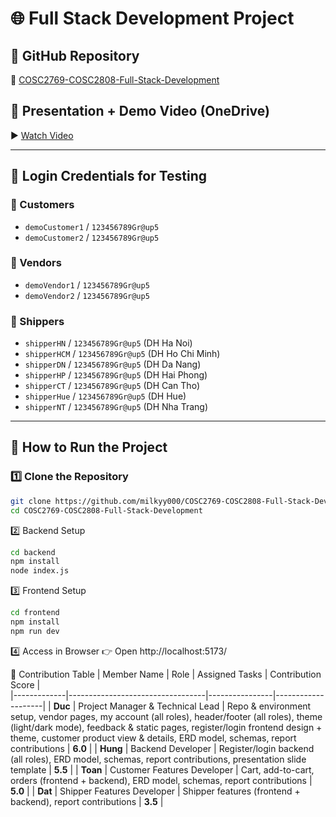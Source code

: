 ﻿# 🌐 Full Stack Development Project  

## 📌 GitHub Repository  
🔗 [COSC2769-COSC2808-Full-Stack-Development](https://github.com/milkyy000/COSC2769-COSC2808-Full-Stack-Development)

## 🎥 Presentation + Demo Video (OneDrive)  
▶️ [Watch Video](https://rmiteduau-my.sharepoint.com/:v:/g/personal/s4070049_rmit_edu_vn/EahcQd5fyaNHmAFlBa4hJNwBqpUtf1OHRRsSKm696YyiDw?e=7bZPVL)

---

## 🔑 Login Credentials for Testing  

### 👤 Customers
- `demoCustomer1` / `123456789Gr@up5`  
- `demoCustomer2` / `123456789Gr@up5`  

### 🏪 Vendors
- `demoVendor1` / `123456789Gr@up5`  
- `demoVendor2` / `123456789Gr@up5`  

### 🚚 Shippers
- `shipperHN` / `123456789Gr@up5` (DH Ha Noi)  
- `shipperHCM` / `123456789Gr@up5` (DH Ho Chi Minh)  
- `shipperDN` / `123456789Gr@up5` (DH Da Nang)  
- `shipperHP` / `123456789Gr@up5` (DH Hai Phong)  
- `shipperCT` / `123456789Gr@up5` (DH Can Tho)  
- `shipperHue` / `123456789Gr@up5` (DH Hue)  
- `shipperNT` / `123456789Gr@up5` (DH Nha Trang)  

---

## 🚀 How to Run the Project  

### 1️⃣ Clone the Repository  
```bash
git clone https://github.com/milkyy000/COSC2769-COSC2808-Full-Stack-Development.git
cd COSC2769-COSC2808-Full-Stack-Development
```

2️⃣ Backend Setup
```bash
cd backend
npm install
node index.js
```

3️⃣ Frontend Setup
```bash
cd frontend
npm install
npm run dev
```

4️⃣ Access in Browser
👉 Open http://localhost:5173/

👥 Contribution Table
| Member Name | Role                             | Assigned Tasks | Contribution Score |               
|-------------|----------------------------------|----------------|--------------------|
| **Duc**     | Project Manager & Technical Lead | Repo & environment setup, vendor pages, my account (all roles), header/footer (all roles), theme (light/dark mode), feedback & static pages, register/login frontend design + theme, customer product view & details, ERD model, schemas, report contributions | **6.0** |
| **Hung**    | Backend Developer                | Register/login backend (all roles), ERD model, schemas, report contributions, presentation slide template | **5.5** |
| **Toan**    | Customer Features Developer      | Cart, add-to-cart, orders (frontend + backend), ERD model, schemas, report contributions | **5.0** |
| **Dat**     | Shipper Features Developer       | Shipper features (frontend + backend), report contributions | **3.5** |



